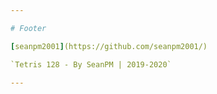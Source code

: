 ```yaml
---

# Footer

[seanpm2001](https://github.com/seanpm2001/)

`Tetris 128 - By SeanPM | 2019-2020`

---
```

